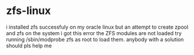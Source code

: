 # zfs-linux
i installed zfs successfuly on my oracle linux but an attempt to create zpool and zfs on the system i got this error the ZFS modules are not loaded try running /sbin/modprobe zfs as root to load them. anybody with a solution should pls help me
